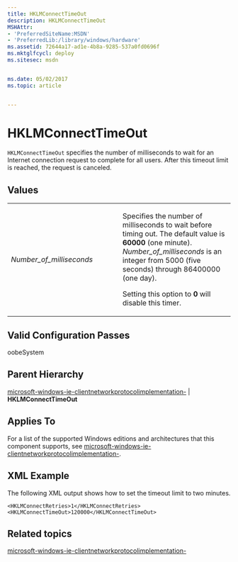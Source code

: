 ```yaml
---
title: HKLMConnectTimeOut
description: HKLMConnectTimeOut
MSHAttr:
- 'PreferredSiteName:MSDN'
- 'PreferredLib:/library/windows/hardware'
ms.assetid: 72644a17-ad1e-4b8a-9285-537a0fd0696f
ms.mktglfcycl: deploy
ms.sitesec: msdn


ms.date: 05/02/2017
ms.topic: article


---
```


# HKLMConnectTimeOut


`HKLMConnectTimeOut` specifies the number of milliseconds to wait for an Internet connection request to complete for all users. After this timeout limit is reached, the request is canceled.

## Values


<table>
<colgroup>
<col width="50%" />
<col width="50%" />
</colgroup>
<tbody>
<tr class="odd">
<td><p><em>Number_of_milliseconds</em></p></td>
<td><p>Specifies the number of milliseconds to wait before timing out. The default value is <strong>60000</strong> (one minute). <em>Number_of_milliseconds</em> is an integer from 5000 (five seconds) through 86400000 (one day).</p>
<p>Setting this option to <strong>0</strong> will disable this timer.</p></td>
</tr>
</tbody>
</table>

 

## Valid Configuration Passes


oobeSystem

## Parent Hierarchy


[microsoft-windows-ie-clientnetworkprotocolimplementation-](microsoft-windows-ie-clientnetworkprotocolimplementation.md) | **HKLMConnectTimeOut**

## Applies To


For a list of the supported Windows editions and architectures that this component supports, see [microsoft-windows-ie-clientnetworkprotocolimplementation-](microsoft-windows-ie-clientnetworkprotocolimplementation.md).

## XML Example


The following XML output shows how to set the timeout limit to two minutes.

```
<HKLMConnectRetries>1</HKLMConnectRetries>
<HKLMConnectTimeOut>120000</HKLMConnectTimeOut>
```

## Related topics


[microsoft-windows-ie-clientnetworkprotocolimplementation-](microsoft-windows-ie-clientnetworkprotocolimplementation.md)

 

 







